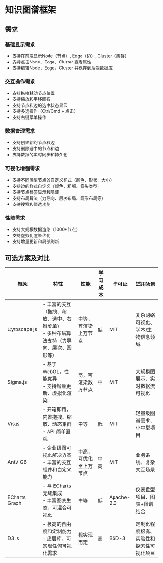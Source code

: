 # 知识图谱框架

## 需求

### 基础显示需求
- 支持在前端显示Node（节点）, Edge（边）, Cluster（集群）
- 支持点击Node，Edge，Cluster 查看属性
- 支持编辑Node，Edge，Cluster 并保存到后端数据库

### 交互操作需求
- 支持拖拽移动节点位置
- 支持缩放和平移画布
- 支持节点和边的选中状态显示
- 支持多选操作（Ctrl/Cmd + 点击）
- 支持右键菜单操作

### 数据管理需求
- 支持创建新的节点和边
- 支持删除选中的节点和边
- 支持数据的实时同步和持久化

### 可视化增强需求
- 支持不同类型节点的自定义样式（颜色、形状、大小）
- 支持边的样式自定义（颜色、粗细、箭头类型）
- 支持节点标签显示和隐藏
- 支持布局算法（力导向、层次布局、圆形布局等）
- 支持搜索和筛选功能

### 性能需求
- 支持大规模数据渲染（1000+节点）
- 支持虚拟化渲染优化
- 支持增量更新和局部刷新

## 可选方案及对比

| 框架       | 特性                                                         | 性能               | 学习成本 | 许可证 | 适用场景                                    |
| ---------- | ------------------------------------------------------------ | ------------------ | -------- | ------ | ------------------------------------------- |
| Cytoscape.js | - 丰富的交互（拖拽、缩放、选中、右键菜单）                  <br/> - 多种布局算法支持（力导向、层次、圆形等） | 中等，可渲染上万节点 | 低       | MIT    | 复杂网络可视化、学术/生物信息领域            |
| Sigma.js   | - 基于 WebGL，性能优异                                       <br/> - 支持增量更新、虚拟化渲染                   | 高，可渲染数万节点 | 中       | MIT    | 大规模图展示、实时数据流可视化              |
| Vis.js     | - 开箱即用，内置拖拽、缩放、动态集群                            <br/> - API 简单直观                                   | 中等               | 低       | MIT    | 轻量级图谱需求、小中型项目                  |
| AntV G6    | - 企业级图可视化解决方案                                   <br/> - 丰富的交互组件和自定义能力                | 中高，可优化至上万节点 | 中高     | MIT    | 业务系统、复杂交互场景                      |
| ECharts Graph | - 与 ECharts 无缝集成                                   <br/> - 丰富图表生态，可混合可视化                   | 中等               | 低       | Apache-2.0 | 仪表盘型项目、图表+图谱结合                  |
| D3.js      | - 极高的自由度和定制能力                                  <br/> - 底层库，可实现任何可视化需求            | 视实现而定         | 高       | BSD-3  | 定制化程度极高、实验性和探索性可视化项目    |